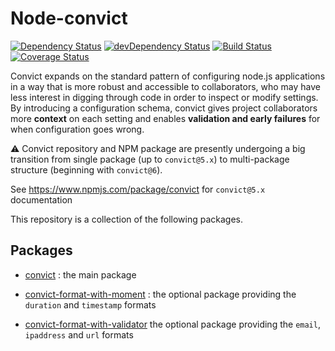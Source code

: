 # Node-convict

[![Dependency Status](https://david-dm.org/mozilla/node-convict.svg)](https://david-dm.org/mozilla/node-convict)
[![devDependency Status](https://david-dm.org/mozilla/node-convict/dev-status.svg)](https://david-dm.org/mozilla/node-convict#info=devDependencies)
[![Build Status](https://travis-ci.org/mozilla/node-convict.svg?branch=master)](https://travis-ci.org/mozilla/node-convict)
[![Coverage Status](https://coveralls.io/repos/github/mozilla/node-convict/badge.svg?branch=master)](https://coveralls.io/github/mozilla/node-convict?branch=master)

Convict expands on the standard pattern of configuring node.js applications in a
way that is more robust and accessible to collaborators, who may have less
interest in digging through code in order to inspect or modify settings. By
introducing a configuration schema, convict gives project collaborators more
**context** on each setting and enables **validation and early failures** for
when configuration goes wrong.

:warning: Convict repository and NPM package are presently undergoing a big
transition from single package (up to `convict@5.x`) to multi-package structure
(beginning with `convict@6`).

See https://www.npmjs.com/package/convict for `convict@5.x` documentation


This repository is a collection of the following packages.

## Packages

 - [convict](/packages/convict/) :
   the main package

 - [convict-format-with-moment](/packages/convict-format-with-moment/) :
   the optional package providing the `duration` and `timestamp` formats

 - [convict-format-with-validator](/packages/convict-format-with-validator/)
   the optional package providing the `email`, `ipaddress` and `url` formats
